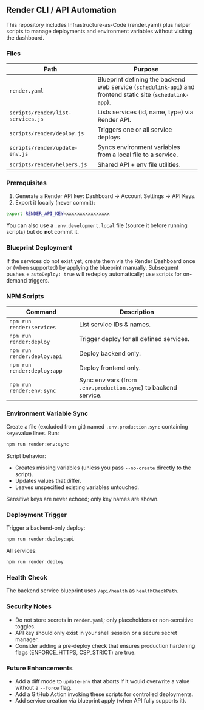 ## Render CLI / API Automation

This repository includes Infrastructure-as-Code (render.yaml) plus helper scripts to manage deployments and environment variables without visiting the dashboard.

### Files
| Path | Purpose |
|------|---------|
| `render.yaml` | Blueprint defining the backend web service (`schedulink-api`) and frontend static site (`schedulink-app`). |
| `scripts/render/list-services.js` | Lists services (id, name, type) via Render API. |
| `scripts/render/deploy.js` | Triggers one or all service deploys. |
| `scripts/render/update-env.js` | Syncs environment variables from a local file to a service. |
| `scripts/render/helpers.js` | Shared API + env file utilities. |

### Prerequisites
1. Generate a Render API key: Dashboard → Account Settings → API Keys.
2. Export it locally (never commit):
```bash
export RENDER_API_KEY=xxxxxxxxxxxxxxxx
```
You can also use a `.env.development.local` file (source it before running scripts) but do **not** commit it.

### Blueprint Deployment
If the services do not exist yet, create them via the Render Dashboard once or (when supported) by applying the blueprint manually. Subsequent pushes + `autoDeploy: true` will redeploy automatically; use scripts for on-demand triggers.

### NPM Scripts
| Command | Description |
|---------|-------------|
| `npm run render:services` | List service IDs & names. |
| `npm run render:deploy` | Trigger deploy for all defined services. |
| `npm run render:deploy:api` | Deploy backend only. |
| `npm run render:deploy:app` | Deploy frontend only. |
| `npm run render:env:sync` | Sync env vars (from `.env.production.sync`) to backend service. |

### Environment Variable Sync
Create a file (excluded from git) named `.env.production.sync` containing key=value lines. Run:
```bash
npm run render:env:sync
```
Script behavior:
- Creates missing variables (unless you pass `--no-create` directly to the script).
- Updates values that differ.
- Leaves unspecified existing variables untouched.

Sensitive keys are never echoed; only key names are shown.

### Deployment Trigger
Trigger a backend-only deploy:
```bash
npm run render:deploy:api
```
All services:
```bash
npm run render:deploy
```

### Health Check
The backend service blueprint uses `/api/health` as `healthCheckPath`.

### Security Notes
- Do not store secrets in `render.yaml`; only placeholders or non-sensitive toggles.
- API key should only exist in your shell session or a secure secret manager.
- Consider adding a pre-deploy check that ensures production hardening flags (ENFORCE_HTTPS, CSP_STRICT) are true.

### Future Enhancements
- Add a diff mode to `update-env` that aborts if it would overwrite a value without a `--force` flag.
- Add a GitHub Action invoking these scripts for controlled deployments.
- Add service creation via blueprint apply (when API fully supports it).
